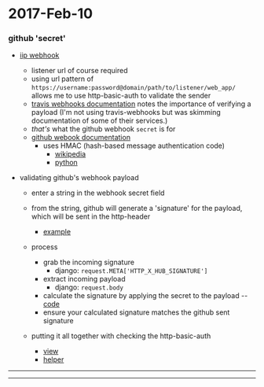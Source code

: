 2017-Feb-10
===========

### github 'secret'

- [iip webhook](https://github.com/Brown-University-Library/iip-texts/settings/hooks/11528275)
    - listener url of course required
    - using url pattern of `https://username:password@domain/path/to/listener/web_app/` allows me to use http-basic-auth to validate the sender
    - [travis webhooks documentation](https://docs.travis-ci.com/user/notifications/#Verifying-Webhook-requests) notes the importance of verifying a payload (I'm not using travis-webhooks but was skimming documentation of some of their services.)
    - _that's_ what the github webhook `secret` is for
    - [github webook documentation](https://developer.github.com/webhooks/#payloads)
        - uses HMAC (hash-based message authentication code)
            - [wikipedia](https://en.wikipedia.org/wiki/Hash-based_message_authentication_code)
            - [python](https://docs.python.org/2/library/hmac.html)

- validating github's webhook payload
    - enter a string in the webhook secret field
    - from the string, github will generate a 'signature' for the payload, which will be sent in the http-header
        - [example](https://github.com/Brown-University-Library/iip-texts/settings/hooks/11528275#deliveries)
    - process
        - grab the incoming signature
            - django: `request.META['HTTP_X_HUB_SIGNATURE']`
        - extract incoming payload
            - django: `request.body`
        - calculate the signature by applying the secret to the payload -- [code](https://github.com/birkin/iip_processing_project/blob/87f676a110a8a88115b8b8f38ef2aa3b02d1684c/iip_processing_app/lib/github_helper.py#L65-L72)
        - ensure your calculated signature matches the github sent signature

    - putting it all together with checking the http-basic-auth
        - [view](https://github.com/birkin/iip_processing_project/blob/87f676a110a8a88115b8b8f38ef2aa3b02d1684c/iip_processing_app/views.py#L33)
        - [helper](https://github.com/birkin/iip_processing_project/blob/87f676a110a8a88115b8b8f38ef2aa3b02d1684c/iip_processing_app/lib/github_helper.py#L23-L33)


---

---
